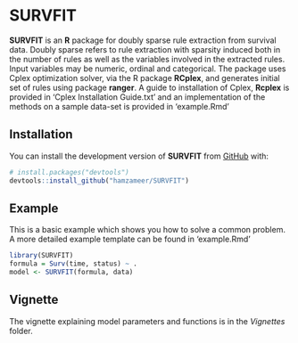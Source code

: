
<!-- README.md is generated from README.Rmd. Please edit that file -->

# SURVFIT

<!-- badges: start -->

<!-- badges: end -->

**SURVFIT** is an **R** package for doubly sparse rule extraction from
survival data. Doubly sparse refers to rule extraction with sparsity
induced both in the number of rules as well as the variables involved in
the extracted rules. Input variables may be numeric, ordinal and
categorical. The package uses Cplex optimization solver, via the R
package **RCplex**, and generates initial set of rules using package
**ranger**. A guide to installation of Cplex, **Rcplex** is provided in
‘Cplex Installation Guide.txt’ and an implementation of the methods on
a sample data-set is provided in ‘example.Rmd’

## Installation

You can install the development version of **SURVFIT** from
[GitHub](https://github.com/) with:

``` r
# install.packages("devtools")
devtools::install_github("hamzameer/SURVFIT")
```

## Example

This is a basic example which shows you how to solve a common problem. A
more detailed example template can be found in ‘example.Rmd’

``` r
library(SURVFIT)
formula = Surv(time, status) ~ .
model <- SURVFIT(formula, data)
```

## Vignette

The vignette explaining model parameters and functions is in the
*Vignettes* folder.
